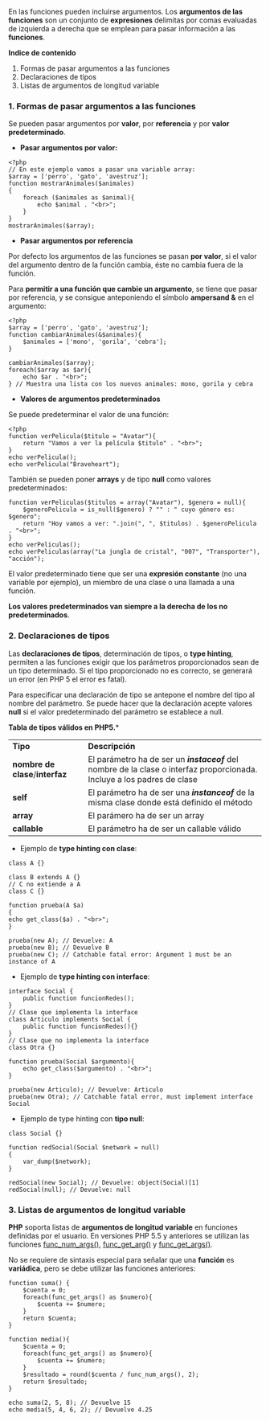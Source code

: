 En las funciones pueden incluirse argumentos. Los **argumentos de las funciones** son un conjunto de **expresiones** delimitas por comas evaluadas de izquierda a derecha que se emplean para pasar información a las **funciones**.

**Indice de contenido**

1.  Formas de pasar argumentos a las funciones
2.  Declaraciones de tipos
3.  Listas de argumentos de longitud variable

### 1. Formas de pasar argumentos a las funciones

Se pueden pasar argumentos por **valor**, por **referencia** y por **valor predeterminado**.

*   **Pasar argumentos por valor:**

```
<?php
// En este ejemplo vamos a pasar una variable array:
$array = ['perro', 'gato', 'avestruz'];
function mostrarAnimales($animales)
{
    foreach ($animales as $animal){
        echo $animal . "<br>";
    }
}
mostrarAnimales($array);
```

*   **Pasar argumentos por referencia**

Por defecto los argumentos de las funciones se pasan **por valor**, si el valor del argumento dentro de la función cambia, éste no cambia fuera de la función.

Para **permitir a una función que cambie un argumento**, se tiene que pasar por referencia, y se consigue anteponiendo el símbolo **ampersand &** en el argumento:

```
<?php
$array = ['perro', 'gato', 'avestruz'];
function cambiarAnimales(&$animales){
    $animales = ['mono', 'gorila', 'cebra'];
}

cambiarAnimales($array);
foreach($array as $ar){
    echo $ar . "<br>";
} // Muestra una lista con los nuevos animales: mono, gorila y cebra
```

*   **Valores de argumentos predeterminados**

Se puede predeterminar el valor de una función:

```
<?php
function verPelicula($titulo = "Avatar"){
    return "Vamos a ver la película $titulo" . "<br>";
}
echo verPelicula();
echo verPelicula("Braveheart"); 
```

También se pueden poner **arrays** y de tipo **null** como valores predeterminados:

```
function verPeliculas($titulos = array("Avatar"), $genero = null){
    $generoPelicula = is_null($genero) ? "" : " cuyo género es: $genero";
    return "Hoy vamos a ver: ".join(", ", $titulos) . $generoPelicula . "<br>";
}
echo verPeliculas();
echo verPeliculas(array("La jungla de cristal", "007", "Transporter"), "acción");
```

El valor predeterminado tiene que ser una **expresión constante** (no una variable por ejemplo), un miembro de una clase o una llamada a una función. 

**Los valores predeterminados van siempre a la derecha de los no predeterminados**.

### 2. Declaraciones de tipos

Las **declaraciones de tipos**, determinación de tipos, o **type hinting**, permiten a las funciones exigir que los parámetros proporcionados sean de un tipo determinado. Si el tipo proporcionado no es correcto, se generará un error (en PHP 5 el error es fatal).

Para especificar una declaración de tipo se antepone el nombre del tipo al nombre del parámetro. Se puede hacer que la declaración acepte valores **null** si el valor predeterminado del parámetro se establece a null.

**Tabla de tipos válidos en PHP5.***

| | |
| -------- | -------- |
| **Tipo** | **Descripción** |
| **nombre de clase**/**interfaz** | El parámetro ha de ser un _**instaceof**_ del nombre de la clase o interfaz proporcionada. Incluye a los padres de clase |
| **self** | El parámetro ha de ser una _**instanceof**_ de la misma clase donde está definido el método |
| **array** | El parámero ha de ser un array |
| **callable** | El parámetro ha de ser un callable válido |

*   Ejemplo de **type hinting con clase**:

```
class A {}

class B extends A {}
// C no extiende a A
class C {}

function prueba(A $a)
{
echo get_class($a) . "<br>";
}

prueba(new A); // Devuelve: A
prueba(new B); // Devuelve B
prueba(new C); // Catchable fatal error: Argument 1 must be an instance of A
```

*   Ejemplo de **type hinting con interface**:

```
interface Social {
    public function funcionRedes();
}
// Clase que implementa la interface
class Articulo implements Social {
    public function funcionRedes(){}
}
// Clase que no implementa la interface
class Otra {}

function prueba(Social $argumento){
    echo get_class($argumento) . "<br>";
}

prueba(new Articulo); // Devuelve: Articulo
prueba(new Otra); // Catchable fatal error, must implement interface Social
```

*   Ejemplo de type hinting con **tipo null**:

```
class Social {}

function redSocial(Social $network = null)
{
    var_dump($network);
}

redSocial(new Social); // Devuelve: object(Social)[1]
redSocial(null); // Devuelve: null
```

### 3. Listas de argumentos de longitud variable

**PHP** soporta listas de **argumentos de longitud variable** en funciones definidas por el usuario. En versiones PHP 5.5 y anteriores se utilizan las funciones [func_num_args()](http://php.net/manual/es/function.func-num-args.php), [func_get_arg()](http://php.net/manual/es/function.func-get-arg.php) y [func_get_args()](http://php.net/manual/es/function.func-get-args.php).

No se requiere de sintaxis especial para señalar que una **función** es **variádica**, pero se debe utilizar las funciones anteriores:

```
function suma() {
    $cuenta = 0;
    foreach(func_get_args() as $numero){
        $cuenta += $numero;
    }
    return $cuenta;
}

function media(){
    $cuenta = 0;
    foreach(func_get_args() as $numero){
        $cuenta += $numero;
    }
    $resultado = round($cuenta / func_num_args(), 2);
    return $resultado;
}

echo suma(2, 5, 8); // Devuelve 15
echo media(5, 4, 6, 2); // Devuelve 4.25
```
